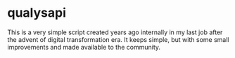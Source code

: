 # qualysapi

This is a very simple script created years ago internally in my last job after the advent of digital transformation era. 
It keeps simple, but with some small improvements and made available to the community. 
